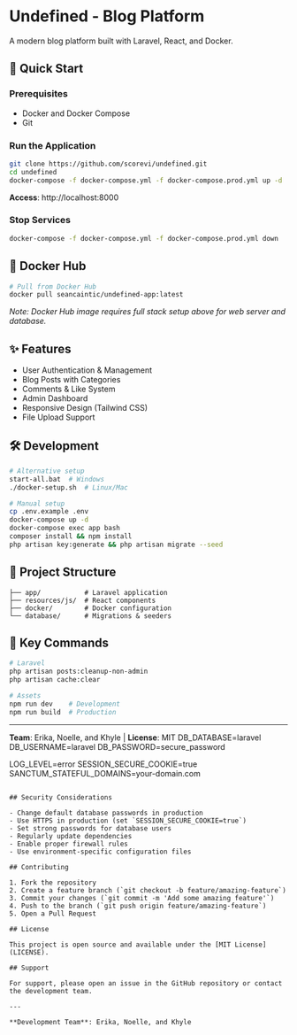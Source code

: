 # Undefined - Blog Platform

A modern blog platform built with Laravel, React, and Docker.

## 🚀 Quick Start

### Prerequisites
- Docker and Docker Compose
- Git

### Run the Application

```bash
git clone https://github.com/scorevi/undefined.git
cd undefined
docker-compose -f docker-compose.yml -f docker-compose.prod.yml up -d
```

**Access**: http://localhost:8000

### Stop Services
```bash
docker-compose -f docker-compose.yml -f docker-compose.prod.yml down
```

## 🐳 Docker Hub

```bash
# Pull from Docker Hub
docker pull seancaintic/undefined-app:latest
```

*Note: Docker Hub image requires full stack setup above for web server and database.*

## ✨ Features

- User Authentication & Management
- Blog Posts with Categories
- Comments & Like System  
- Admin Dashboard
- Responsive Design (Tailwind CSS)
- File Upload Support

## 🛠️ Development

```bash
# Alternative setup
start-all.bat  # Windows
./docker-setup.sh  # Linux/Mac

# Manual setup
cp .env.example .env
docker-compose up -d
docker-compose exec app bash
composer install && npm install
php artisan key:generate && php artisan migrate --seed
```

## 📁 Project Structure

```
├── app/           # Laravel application
├── resources/js/  # React components  
├── docker/        # Docker configuration
└── database/      # Migrations & seeders
```

## 🔧 Key Commands

```bash
# Laravel
php artisan posts:cleanup-non-admin
php artisan cache:clear

# Assets
npm run dev    # Development
npm run build  # Production
```

---

**Team**: Erika, Noelle, and Khyle | **License**: MIT
DB_DATABASE=laravel
DB_USERNAME=laravel
DB_PASSWORD=secure_password

LOG_LEVEL=error
SESSION_SECURE_COOKIE=true
SANCTUM_STATEFUL_DOMAINS=your-domain.com
```

## Security Considerations

- Change default database passwords in production
- Use HTTPS in production (set `SESSION_SECURE_COOKIE=true`)
- Set strong passwords for database users
- Regularly update dependencies
- Enable proper firewall rules
- Use environment-specific configuration files

## Contributing

1. Fork the repository
2. Create a feature branch (`git checkout -b feature/amazing-feature`)
3. Commit your changes (`git commit -m 'Add some amazing feature'`)
4. Push to the branch (`git push origin feature/amazing-feature`)
5. Open a Pull Request

## License

This project is open source and available under the [MIT License](LICENSE).

## Support

For support, please open an issue in the GitHub repository or contact the development team.

---

**Development Team**: Erika, Noelle, and Khyle
